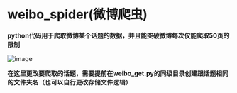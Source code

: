 # weibo_spider(微博爬虫)

**python代码用于爬取微博某个话题的数据，并且能突破微博每次仅能爬取50页的限制**


![image](https://github.com/jzdypo/wwl/assets/100547052/59ce08fd-a0fc-4629-929f-4bac07e1fb49)

**在这里更改要爬取的话题，需要提前在weibo_get.py的同级目录创建跟话题相同的文件夹名（也可以自行更改存储文件逻辑）**
